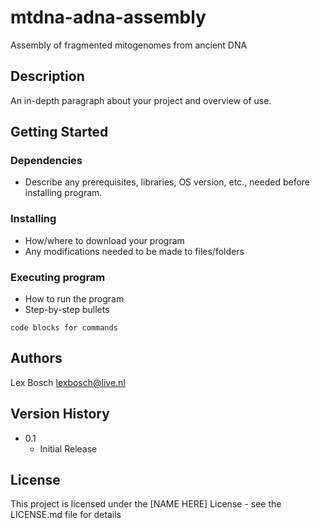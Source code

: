 


# mtdna-adna-assembly

Assembly of fragmented mitogenomes from ancient DNA

## Description

An in-depth paragraph about your project and overview of use.

## Getting Started

### Dependencies

* Describe any prerequisites, libraries, OS version, etc., needed before installing program.


### Installing

* How/where to download your program
* Any modifications needed to be made to files/folders

### Executing program

* How to run the program
* Step-by-step bullets
```
code blocks for commands
```

## Authors

Lex Bosch
lexbosch@live.nl

## Version History

* 0.1
    * Initial Release

## License

This project is licensed under the [NAME HERE] License - see the LICENSE.md file for details
